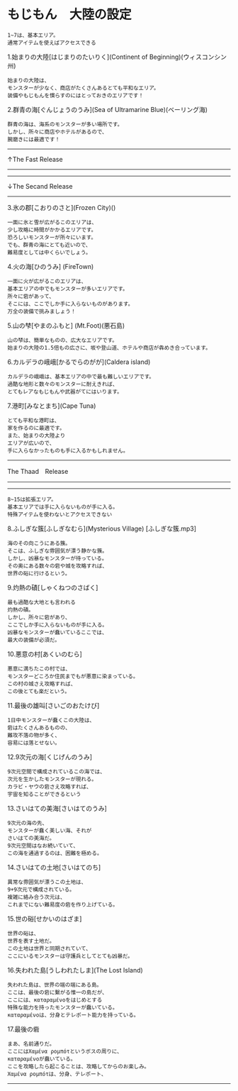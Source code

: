 # もじもん　大陸の設定
```
1~7は、基本エリア。
通常アイテムを使えばアクセスできる
```
1.始まりの大陸[はじまりのたいりく](Continent of Beginning)(ウィスコンシン州)  
```
始まりの大陸は、
モンスターが少なく、商店がたくさんあるとても平和なエリア。
装備やもじもんを慣らすのにはとっておきのエリアです！
```
2.群青の海[ぐんじょうのうみ](Sea of Ultramarine Blue)(ベーリング海)  
```
群青の海は、海系のモンスターが多い場所です。
しかし、所々に商店やホテルがあるので、
腕磨きには最適です！
```
________
↑The Fast Release
_____
_____
↓The Secand Release
________
3.氷の郡[こおりのさと](Frozen City)()  
```
一面に氷と雪が広がるこのエリアは、
少し攻略に時間がかかるエリアです。
恐ろしいモンスターが所々にいます。
でも、群青の海にとても近いので、
難易度としては中くらいでしょう。
```
4.火の海[ひのうみ] (FireTown)  
```
一面に火が広がるこのエリアは、
基本エリアの中でもモンスターが多いエリアです。
所々に砦があって、
そこには、ここでしか手に入らないものがあります。
万全の装備で挑みましょう！
``` 
5.山の梺[やまのふもと] (Mt.Foot)(悪石島)  
```
山の梺は、簡単なものの、広大なエリアです。
始まりの大陸の1.5倍もの広さに、坂や登山道、ホテルや商店が犇めき合っています。
```
6.カルデラの峨峨[かるでらのがが](Caldera island)  
```
カルデラの峨峨は、基本エリアの中で最も難しいエリアです。
過酷な地形と数々のモンスターに耐えきれば、
とてもレアなもじもんや武器がてにはいります。
```
7.港町[みなとまち](Cape Tuna)  
```
とても平和な港町は、
家を作るのに最適です。
また、始まりの大陸より
エリアが広いので、
手に入らなかったものも手に入るかもしれません。
```
______
The Thaad　Release
______
__________
```
8~15は拡張エリア。
基本エリアでは手に入らないものが手に入る。
特殊アイテムを使わないとアクセスできない
```
8.ふしぎな簇[ふしぎなむら](Mysterious Village)  [ふしぎな簇.mp3]
```
海のその向こうにある簇。
そこは、ふしぎな雰囲気が漂う静かな簇。
しかし、凶暴なモンスターが待っている。
その奥にある数々の砦や城を攻略すれば、
世界の硲に行けるという。
```
9.灼熱の磧[しゃくねつのさばく]  
```
最も過酷な大地とも言われる
灼熱の磧。
しかし、所々に砦があり、
ここでしか手に入らないものが手に入る。
凶暴なモンスターが蠢いているここでは、
最大の装備が必須だ。
```
10.悪意の村[あくいのむら]  
```
悪意に満ちたこの村では、
モンスターどころか住民までもが悪意に染まっている。
この村の城さえ攻略すれば、
この後とても楽だという。
```
11.最後の雄叫[さいごのおたけび]  
```
1日中モンスターが蠢くこの大陸は、
砦はたくさんあるものの、
難攻不落の物が多く、
容易には落とせない。
```
12.9次元の海[くじげんのうみ]  
```
9次元空間で構成されているこの海では、
次元を生かしたモンスターが現れる。
カラビ・ヤウの砦さえ攻略すれば、
宇宙を知ることができるという
```
13.さいはての美海[さいはてのうみ]  
```
9次元の海の先、
モンスターが蠢く美しい海、それが
さいはての美海だ。
9次元空間はなお続いていて、
この海を通過するのは、困難を極める。
```
14.さいはての土地[さいはてのち]  
```
異常な雰囲気が漂うこの土地は、
9+9次元で構成されている。
複雑に絡み合う次元は、
これまでにない難易度の砦を作り上げている。
```
15.世の硲[せかいのはざま]
```
世界の硲は、
世界を表す土地だ。
この土地は世界と同期されていて、
ここにいるモンスターは守護兵としてとても凶暴だ。
```
16.失われた島[うしわれたしま](The Lost Island)
```
失われた島は、世界の端の端にある島。
ここは、最後の砦に繫がる惟一の島だが、
ここには、καταραμένοをはじめとする
特殊な能力を持ったモンスターが蠢いている。
καταραμένοは、分身とテレポート能力を持っている。
```
17.最後の砦
```
まあ、名前通りだ。
ここにはΧαμένα ρομπότというボスの周りに、
καταραμένοが蠢いている。
ここを攻略したら起こることは、攻略してからのお楽しみ。
Χαμένα ρομπότは、分身、テレポート、
```
____________________
